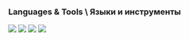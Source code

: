 ### Languages & Tools \ Языки и инструменты

<img src="https://img.shields.io/badge/Python-EEE8AA?style=for-the-badge&logo=python&logoColor=black" /> <img src="https://img.shields.io/badge/PostgreSQL-EEE8AA?style=for-the-badge&logo=PostgreSQL&logoColor=black" /> <img src="https://img.shields.io/badge/Jupyter-EEE8AA?style=for-the-badge&logo=Jupyter&logoColor=black" /> <img src="https://img.shields.io/badge/Tableau-EEE8AA?style=for-the-badge&logo=Tableau&logoColor=black" />

